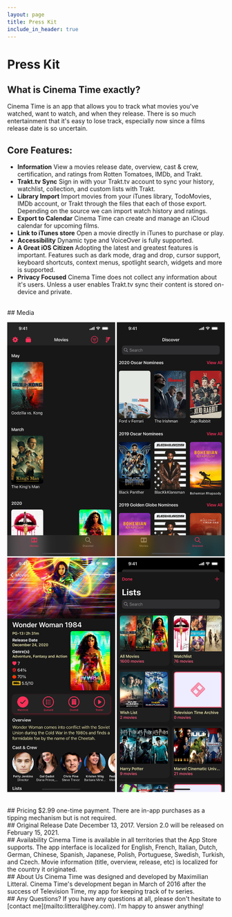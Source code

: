 ```yaml
---
layout: page
title: Press Kit
include_in_header: true
---
```


# Press Kit

## What is Cinema Time exactly?
Cinema Time is an app that allows you to track what movies you've watched, want to watch, and when they release. There is so much entertainment that it's easy to lose track, especially now since a films release date is so uncertain.
<br>
## Core Features:
- **Information** View a movies release date, overview, cast & crew, certification, and ratings from Rotten Tomatoes, IMDb, and Trakt.
- **Trakt.tv Sync** Sign in with your Trakt.tv account to sync your history, watchlist, collection, and custom lists with Trakt.
- **Library Import** Import movies from your iTunes library, TodoMovies, IMDb account, or Trakt through the files that each of those export. Depending on the source we can import watch history and ratings.
- **Export to Calendar** Cinema Time can create and manage an iCloud calendar for upcoming films.
- **Link to iTunes store** Open a movie directly in iTunes to purchase or play.
- **Accessibility** Dynamic type and VoiceOver is fully supported.
- **A Great iOS Citizen** Adopting the latest and greatest features is important. Features such as dark mode, drag and drop, cursor support, keyboard shortcuts, context menus, spotlight search, widgets and more is supported.
- **Privacy Focused** Cinema Time does not collect any information about it's users. Unless a user enables Trakt.tv sync their content is stored on-device and private.

<br>
## Media
<p align="center">
<tr>
    <td> <img src="/assets/images/presskit/iPhone 12 Pro Max-0-tab-movies.png" alt="Movies Tab" style="width: 250px;"/> </td>
    <td> <img src="/assets/images/presskit/iPhone 12 Pro Max-1-tab-discover.png" alt="Discover Tab" style="width: 250px;"/> </td>
</tr>
<tr>
    <td> <img src="/assets/images/presskit/iPhone 12 Pro Max-2-movie-info.png" alt="Movie Info" style="width: 250px;"/> </td>
    <td> <img src="/assets/images/presskit/iPhone 12 Pro Max-3-lists.png" alt="Lists" style="width: 250px;"/> </td>
</tr>
</p>

<br>
## Pricing
$2.99 one-time payment. There are in-app purchases as a tipping mechanism but is not required.
<br>
## Original Release Date
December 13, 2017. Version 2.0 will be released on February 15, 2021.
<br>
## Availability
Cinema Time is available in all territories that the App Store supports. The app interface is localized for English, French, Italian, Dutch, German, Chinese, Spanish, Japanese, Polish, Portuguese, Swedish, Turkish, and Czech. Movie information (title, overview, release, etc) is localized for the country it originated.
<br>
## About Us
Cinema Time was designed and developed by Maximilian Litteral. Cinema Time's development began in March of 2016 after the success of Television Time, my app for keeping track of tv series.
<br>
## Any Questions?
If you have any questions at all, please don't hesitate to [contact me](mailto:litteral@hey.com). I'm happy to answer anything!
